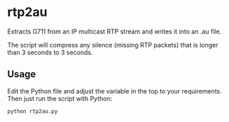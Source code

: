 # rtp2au

Extracts G711 from an IP multicast RTP stream and writes it into an .au file.

The script will compress any silence (missing RTP packets) that is longer than 3 seconds to 3 seconds.

## Usage

Edit the Python file and adjust the variable in the top to your requirements. Then just run the script with Python:

```Bash
python rtp2au.py
```

